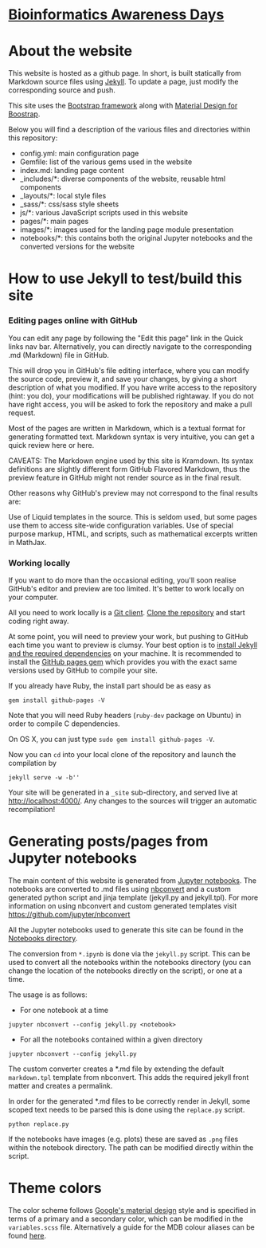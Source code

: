 # [Bioinformatics Awareness Days](http://bitsandchips.me/BAD_days/)

# About the website
This website is hosted as a github page. In short, is built statically from Markdown source files using [Jekyll](http://jekyllrb.com). To update a page, just modify the corresponding source and push.

This site uses the [Bootstrap framework](http://getbootstrap.com) along with [Material Design for Boostrap](https://mdbootstrap.com/material-design-for-bootstrap/).

Below you will find a description of the various files and directories within this repository:
-  config.yml: main configuration page
- Gemfile: list of the various gems used in the website
- index.md: landing page content
- _includes/*: diverse components of the website, reusable html components
- _layouts/*: local style files
- _sass/*: css/sass style sheets
- js/*: various JavaScript scripts used in this website
- pages/*: main pages
- images/*: images used for the landing page module presentation
- notebooks/*: this contains both the original Jupyter notebooks and the converted versions for the website

# How to use Jekyll to test/build this site

### Editing pages online with GitHub

You can edit any page by following the "Edit this page" link in the Quick links nav bar. Alternatively, you can directly navigate to the corresponding .md (Markdown) file in GitHub.

This will drop you in GitHub's file editing interface, where you can modify the source code, preview it, and save your changes, by giving a short description of what you modified. If you have write access to the repository (hint: you do), your modifications will be published rightaway. If you do not have right access, you will be asked to fork the repository and make a pull request.

Most of the pages are written in Markdown, which is a textual format for generating formatted text. Markdown syntax is very intuitive, you can get a quick review here or here.

CAVEATS: The Markdown engine used by this site is Kramdown. Its syntax definitions are slightly different form GitHub Flavored Markdown, thus the preview feature in GitHub might not render source as in the final result.

Other reasons why GitHub's preview may not correspond to the final results are:

Use of Liquid templates in the source. This is seldom used, but some pages use them to access site-wide configuration variables.
Use of special purpose markup, HTML, and scripts, such as mathematical excerpts written in MathJax.


### Working locally

If you want to do more than the occasional editing, you'll soon
realise GitHub's editor and preview are too limited. It's better to
work locally on your computer.

All you need to work locally is a [Git client](http://git-scm.com/).
[Clone the repository](https://help.github.com/articles/fork-a-repo/#step-2-create-a-local-clone-of-your-fork)
and start coding right away.

At some point, you will need to preview your work, but pushing to
GitHub each time you want to preview is clumsy. Your best option is to
[install Jekyll and the required dependencies](https://help.github.com/articles/using-jekyll-with-pages/#installing-jekyll)
on your machine. It is recommended to install the
[GitHub pages gem](https://github.com/github/pages-gem) which provides
you with the exact same versions used by GitHub to compile your site.

If you already have Ruby, the install part should be as easy as

~~~
gem install github-pages -V
~~~

Note that you will need Ruby headers (`ruby-dev` package on Ubuntu) in
order to compile C dependencies.

On OS X, you can just type `sudo gem install github-pages -V`.

Now you can `cd` into your local clone of the repository and launch
the compilation by

~~~
jekyll serve -w -b''
~~~

Your site will be generated in a `_site` sub-directory, and served
live at <http://localhost:4000/>. Any changes to the sources will
trigger an automatic recompilation!

# Generating posts/pages from Jupyter notebooks

The main content of this website is generated from [Jupyter notebooks](http://jupyter.org).  The notebooks are converted to .md files using [nbconvert](https://github.com/jupyter/nbconvert) and a custom generated python script and jinja template (jekyll.py and jekyll.tpl).  For more information on using nbconvert and custom generated templates visit https://github.com/jupyter/nbconvert

All the Jupyter notebooks used to generate this site can be found in the [Notebooks directory](https://github.com/trallard/BAD_days/tree/gh-pages/notebooks).

The conversion from `*.ipynb` is done via the `jekyll.py` script. This can be used to convert all the notebooks within the notebooks directory (you can change the location of the notebooks directly on the script), or one at a time.

The usage is as follows:

* For one notebook at a time

~~~
jupyter nbconvert --config jekyll.py <notebook>
~~~

* For all the notebooks contained within a given directory

~~~
jupyter nbconvert --config jekyll.py
~~~

The custom converter creates a *.md file by extending the default `markdown.tpl` template from nbconvert. This adds the required jekyll front matter and creates a permalink.

In order for the generated *.md files to be correctly render in Jekyll, some scoped text needs to be parsed this is done using the `replace.py` script.

~~~
python replace.py
~~~

If the notebooks have images (e.g. plots) these are saved as `.png` files within the notebook directory. The path can be modified directly within the script.


# Theme colors
The color scheme follows [Google's material design](https://material.io/guidelines/style/color.html#color-color-palette) style and is specified in terms of a primary and a secondary color, which can be modified in the `variables.scss` file. Alternatively a guide for the MDB colour aliases can be found [here](https://mdbootstrap.com/css/colors/).
